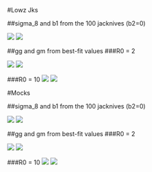 #Lowz Jks

##sigma_8 and b1 from the 100 jacknives (b2=0)

![](https://github.com/ja-vazquez/Upsilon/blob/master/Results/Lowz_s8.jpg)
![](https://github.com/ja-vazquez/Upsilon/blob/master/Results/Lowz_b1.jpg)


##gg and gm from best-fit values
###R0 = 2 

![](https://github.com/ja-vazquez/Upsilon/blob/master/Results/Lowz_gg_R02.jpg)
![](https://github.com/ja-vazquez/Upsilon/blob/master/Results/Lowz_gm_R02.jpg)

###R0 = 10
![](https://github.com/ja-vazquez/Upsilon/blob/master/Results/Lowz_gg_R10.jpg)
![](https://github.com/ja-vazquez/Upsilon/blob/master/Results/Lowz_gm_R10.jpg)

#Mocks

##sigma_8 and b1 from the 100 jacknives (b2=0)

![](https://github.com/ja-vazquez/Upsilon/blob/master/Results/Mocks_s8.jpg)
![](https://github.com/ja-vazquez/Upsilon/blob/master/Results/Mocks_b1.jpg)

##gg and gm from best-fit values
###R0 = 2

![](https://github.com/ja-vazquez/Upsilon/blob/master/Results/Mocks_gg_R02.jpg)
![](https://github.com/ja-vazquez/Upsilon/blob/master/Results/Mocks_gm_R02.jpg)

###R0 = 10
![](https://github.com/ja-vazquez/Upsilon/blob/master/Results/Mocks_gg_R10.jpg)
![](https://github.com/ja-vazquez/Upsilon/blob/master/Results/Mocks_gm_R10.jpg)


